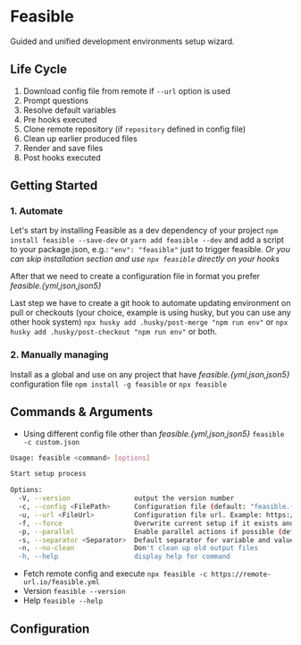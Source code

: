 # Feasible

Guided and unified development environments setup wizard.

## Life Cycle
1. Download config file from remote if `--url` option is used
2. Prompt questions
3. Resolve default variables
4. Pre hooks executed
5. Clone remote repository (if `repository` defined in config file)
6. Clean up earlier produced files
7. Render and save files
8. Post hooks executed

## Getting Started
### 1. Automate
Let's start by installing Feasible as a dev dependency of your project
`npm install feasible --save-dev` or `yarn add feasible --dev` 
and add a script to your package.json, e.g.: `"env": "feasible"` just to trigger feasible.
_Or you can skip installation section and use `npx feasible` directly on your hooks_

After that we need to create a configuration file in format you prefer _feasible.{yml,json,json5}_

Last step we have to create a git hook to automate updating environment on pull or checkouts (your choice, example is using husky, but you can use any other hook system)
`npx husky add .husky/post-merge "npm run env"` or 
`npx husky add .husky/post-checkout "npm run env"` or both.

  
### 2. Manually managing
Install as a global and use on any project that have _feasible.{yml,json,json5}_ configuration file
`npm install -g feasible` or `npx feasible`

## Commands & Arguments

- Using different config file other than _feasible.{yml,json,json5}_ `feasible -c custom.json`

```bash
Usage: feasible <command> [options]

Start setup process

Options:
  -V, --version                output the version number
  -c, --config <FilePath>      Configuration file (default: "feasible.{json,json5,yml}")
  -u, --url <FileUrl>          Configuration file url. Example: https://my-private-repo.git.com/raw/dope-repository/main/feasible.{json,json5,yml}?token=TOKEN
  -f, --force                  Overwrite current setup if it exists and start over (default: false)
  -p, --parallel               Enable parallel actions if possible (default: false)
  -s, --separator <Separator>  Default separator for variable and values (default: "=")
  -n, --no-clean               Don't clean up old output files
  -h, --help                   display help for command

```
- Fetch remote config and execute `npx feasible -c https://remote-url.io/feasible.yml`
- Version `feasible --version`
- Help `feasible --help`

## Configuration

